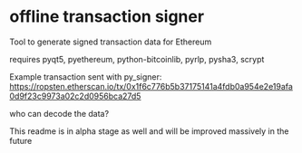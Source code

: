 # offline transaction signer
Tool to generate signed transaction data for Ethereum

requires pyqt5, pyethereum, python-bitcoinlib, pyrlp, pysha3, scrypt

Example transaction sent with py_signer: https://ropsten.etherscan.io/tx/0x1f6c776b5b37175141a4fdb0a954e2e19afa0d9f23c9973a02c2d0956bca27d5

who can decode the data?


This readme is in alpha stage as well and will be improved massively in the future
